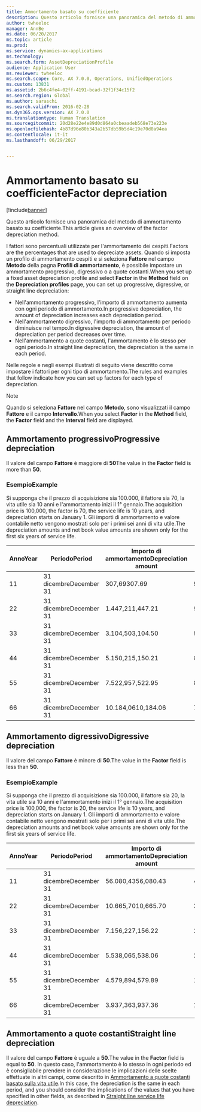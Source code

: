 ```yaml
---
title: Ammortamento basato su coefficiente
description: Questo articolo fornisce una panoramica del metodo di ammortamento basato su coefficiente.
author: twheeloc
manager: AnnBe
ms.date: 06/20/2017
ms.topic: article
ms.prod: 
ms.service: dynamics-ax-applications
ms.technology: 
ms.search.form: AssetDepreciationProfile
audience: Application User
ms.reviewer: twheeloc
ms.search.scope: Core, AX 7.0.0, Operations, UnifiedOperations
ms.custom: 13831
ms.assetid: 2b6c4fe4-02ff-4191-bcad-32f1f34c15f2
ms.search.region: Global
ms.author: saraschi
ms.search.validFrom: 2016-02-28
ms.dyn365.ops.version: AX 7.0.0
ms.translationtype: Human Translation
ms.sourcegitcommit: 20d28e22e4e89d0d864a0cbeaadeb568e73e223e
ms.openlocfilehash: 4b87d96e80b343a2b57db59b5d4c19e70d0a94ea
ms.contentlocale: it-it
ms.lasthandoff: 06/29/2017


---
```


# <a name="factor-depreciation"></a><span data-ttu-id="9d2ff-103">Ammortamento basato su coefficiente</span><span class="sxs-lookup"><span data-stu-id="9d2ff-103">Factor depreciation</span></span>

[!include[banner](../includes/banner.md)]


<span data-ttu-id="9d2ff-104">Questo articolo fornisce una panoramica del metodo di ammortamento basato su coefficiente.</span><span class="sxs-lookup"><span data-stu-id="9d2ff-104">This article gives an overview of the factor depreciation method.</span></span>

<span data-ttu-id="9d2ff-105">I fattori sono percentuali utilizzate per l'ammortamento dei cespiti.</span><span class="sxs-lookup"><span data-stu-id="9d2ff-105">Factors are the percentages that are used to depreciate assets.</span></span> <span data-ttu-id="9d2ff-106">Quando si imposta un profilo di ammortamento cespiti e si seleziona **Fattore** nel campo **Metodo** della pagna **Profili di ammortamento**, è possibile impostare un ammortamento progressivo, digressivo o a quote costanti.</span><span class="sxs-lookup"><span data-stu-id="9d2ff-106">When you set up a fixed asset depreciation profile and select **Factor** in the **Method** field on the **Depreciation profiles** page, you can set up progressive, digressive, or straight line depreciation:</span></span>

-   <span data-ttu-id="9d2ff-107">Nell'ammortamento progressivo, l'importo di ammortamento aumenta con ogni periodo di ammortamento.</span><span class="sxs-lookup"><span data-stu-id="9d2ff-107">In progressive depreciation, the amount of depreciation increases each depreciation period.</span></span>
-   <span data-ttu-id="9d2ff-108">Nell'ammortamento digressivo, l'importo di ammortamento per periodo diminuisce nel tempo.</span><span class="sxs-lookup"><span data-stu-id="9d2ff-108">In digressive depreciation, the amount of depreciation per period decreases over time.</span></span>
-   <span data-ttu-id="9d2ff-109">Nell'ammortamento a quote costanti, l'ammortamento è lo stesso per ogni periodo.</span><span class="sxs-lookup"><span data-stu-id="9d2ff-109">In straight line depreciation, the depreciation is the same in each period.</span></span>

<span data-ttu-id="9d2ff-110">Nelle regole e negli esempi illustrati di seguito viene descritto come impostare i fattori per ogni tipo di ammortamento.</span><span class="sxs-lookup"><span data-stu-id="9d2ff-110">The rules and examples that follow indicate how you can set up factors for each type of depreciation.</span></span> 

> [!NOTE] 
> <span data-ttu-id="9d2ff-111">Quando si seleziona **Fattore** nel campo **Metodo**, sono visualizzati il campo **Fattore** e il campo **Intervallo**.</span><span class="sxs-lookup"><span data-stu-id="9d2ff-111">When you select **Factor** in the **Method** field, the **Factor** field and the **Interval** field are displayed.</span></span>

## <a name="progressive-depreciation"></a><span data-ttu-id="9d2ff-112">Ammortamento progressivo</span><span class="sxs-lookup"><span data-stu-id="9d2ff-112">Progressive depreciation</span></span>
<span data-ttu-id="9d2ff-113">Il valore del campo **Fattore** è maggiore di **50**</span><span class="sxs-lookup"><span data-stu-id="9d2ff-113">The value in the **Factor** field is more than **50**.</span></span>

### <a name="example"></a><span data-ttu-id="9d2ff-114">Esempio</span><span class="sxs-lookup"><span data-stu-id="9d2ff-114">Example</span></span>

<span data-ttu-id="9d2ff-115">Si supponga che il prezzo di acquisizione sia 100.000, il fattore sia 70, la vita utile sia 10 anni e l'ammortamento inizi il 1° gennaio.</span><span class="sxs-lookup"><span data-stu-id="9d2ff-115">The acquisition price is 100,000, the factor is 70, the service life is 10 years, and depreciation starts on January 1.</span></span> <span data-ttu-id="9d2ff-116">Gli importi di ammortamento e valore contabile netto vengono mostrati solo per i primi sei anni di vita utile.</span><span class="sxs-lookup"><span data-stu-id="9d2ff-116">The depreciation amounts and net book value amounts are shown only for the first six years of service life.</span></span>

| <span data-ttu-id="9d2ff-117">Anno</span><span class="sxs-lookup"><span data-stu-id="9d2ff-117">Year</span></span> | <span data-ttu-id="9d2ff-118">Periodo</span><span class="sxs-lookup"><span data-stu-id="9d2ff-118">Period</span></span>      | <span data-ttu-id="9d2ff-119">Importo di ammortamento</span><span class="sxs-lookup"><span data-stu-id="9d2ff-119">Depreciation amount</span></span> | <span data-ttu-id="9d2ff-120">Importo valore contabile netto</span><span class="sxs-lookup"><span data-stu-id="9d2ff-120">Net book value amount</span></span> |
|------|-------------|---------------------|-----------------------|
| <span data-ttu-id="9d2ff-121">1</span><span class="sxs-lookup"><span data-stu-id="9d2ff-121">1</span></span>    | <span data-ttu-id="9d2ff-122">31 dicembre</span><span class="sxs-lookup"><span data-stu-id="9d2ff-122">December 31</span></span> | <span data-ttu-id="9d2ff-123">307,69</span><span class="sxs-lookup"><span data-stu-id="9d2ff-123">307.69</span></span>              | <span data-ttu-id="9d2ff-124">99.692,31</span><span class="sxs-lookup"><span data-stu-id="9d2ff-124">99,692.31</span></span>             |
| <span data-ttu-id="9d2ff-125">2</span><span class="sxs-lookup"><span data-stu-id="9d2ff-125">2</span></span>    | <span data-ttu-id="9d2ff-126">31 dicembre</span><span class="sxs-lookup"><span data-stu-id="9d2ff-126">December 31</span></span> | <span data-ttu-id="9d2ff-127">1.447,21</span><span class="sxs-lookup"><span data-stu-id="9d2ff-127">1,447.21</span></span>            | <span data-ttu-id="9d2ff-128">98.245,10</span><span class="sxs-lookup"><span data-stu-id="9d2ff-128">98,245.10</span></span>             |
| <span data-ttu-id="9d2ff-129">3</span><span class="sxs-lookup"><span data-stu-id="9d2ff-129">3</span></span>    | <span data-ttu-id="9d2ff-130">31 dicembre</span><span class="sxs-lookup"><span data-stu-id="9d2ff-130">December 31</span></span> | <span data-ttu-id="9d2ff-131">3.104,50</span><span class="sxs-lookup"><span data-stu-id="9d2ff-131">3,104.50</span></span>            | <span data-ttu-id="9d2ff-132">95.140,60</span><span class="sxs-lookup"><span data-stu-id="9d2ff-132">95,140.60</span></span>             |
| <span data-ttu-id="9d2ff-133">4</span><span class="sxs-lookup"><span data-stu-id="9d2ff-133">4</span></span>    | <span data-ttu-id="9d2ff-134">31 dicembre</span><span class="sxs-lookup"><span data-stu-id="9d2ff-134">December 31</span></span> | <span data-ttu-id="9d2ff-135">5.150,21</span><span class="sxs-lookup"><span data-stu-id="9d2ff-135">5,150.21</span></span>            | <span data-ttu-id="9d2ff-136">89.990,39</span><span class="sxs-lookup"><span data-stu-id="9d2ff-136">89,990.39</span></span>             |
| <span data-ttu-id="9d2ff-137">5</span><span class="sxs-lookup"><span data-stu-id="9d2ff-137">5</span></span>    | <span data-ttu-id="9d2ff-138">31 dicembre</span><span class="sxs-lookup"><span data-stu-id="9d2ff-138">December 31</span></span> | <span data-ttu-id="9d2ff-139">7.522,95</span><span class="sxs-lookup"><span data-stu-id="9d2ff-139">7,522.95</span></span>            | <span data-ttu-id="9d2ff-140">82.467,44</span><span class="sxs-lookup"><span data-stu-id="9d2ff-140">82,467.44</span></span>             |
| <span data-ttu-id="9d2ff-141">6</span><span class="sxs-lookup"><span data-stu-id="9d2ff-141">6</span></span>    | <span data-ttu-id="9d2ff-142">31 dicembre</span><span class="sxs-lookup"><span data-stu-id="9d2ff-142">December 31</span></span> | <span data-ttu-id="9d2ff-143">10.184,06</span><span class="sxs-lookup"><span data-stu-id="9d2ff-143">10,184.06</span></span>           | <span data-ttu-id="9d2ff-144">72.283,38</span><span class="sxs-lookup"><span data-stu-id="9d2ff-144">72,283.38</span></span>             |

## <a name="digressive-depreciation"></a><span data-ttu-id="9d2ff-145">Ammortamento digressivo</span><span class="sxs-lookup"><span data-stu-id="9d2ff-145">Digressive depreciation</span></span>
<span data-ttu-id="9d2ff-146">Il valore del campo **Fattore** è minore di **50**.</span><span class="sxs-lookup"><span data-stu-id="9d2ff-146">The value in the **Factor** field is less than **50**.</span></span>

### <a name="example"></a><span data-ttu-id="9d2ff-147">Esempio</span><span class="sxs-lookup"><span data-stu-id="9d2ff-147">Example</span></span>

<span data-ttu-id="9d2ff-148">Si supponga che il prezzo di acquisizione sia 100.000, il fattore sia 20, la vita utile sia 10 anni e l'ammortamento inizi il 1° gennaio.</span><span class="sxs-lookup"><span data-stu-id="9d2ff-148">The acquisition price is 100,000, the factor is 20, the service life is 10 years, and depreciation starts on January 1.</span></span> <span data-ttu-id="9d2ff-149">Gli importi di ammortamento e valore contabile netto vengono mostrati solo per i primi sei anni di vita utile.</span><span class="sxs-lookup"><span data-stu-id="9d2ff-149">The depreciation amounts and net book value amounts are shown only for the first six years of service life.</span></span>

| <span data-ttu-id="9d2ff-150">Anno</span><span class="sxs-lookup"><span data-stu-id="9d2ff-150">Year</span></span> | <span data-ttu-id="9d2ff-151">Periodo</span><span class="sxs-lookup"><span data-stu-id="9d2ff-151">Period</span></span>      | <span data-ttu-id="9d2ff-152">Importo di ammortamento</span><span class="sxs-lookup"><span data-stu-id="9d2ff-152">Depreciation amount</span></span> | <span data-ttu-id="9d2ff-153">Importo valore contabile netto</span><span class="sxs-lookup"><span data-stu-id="9d2ff-153">Net book value amount</span></span> |
|------|-------------|---------------------|-----------------------|
| <span data-ttu-id="9d2ff-154">1</span><span class="sxs-lookup"><span data-stu-id="9d2ff-154">1</span></span>    | <span data-ttu-id="9d2ff-155">31 dicembre</span><span class="sxs-lookup"><span data-stu-id="9d2ff-155">December 31</span></span> | <span data-ttu-id="9d2ff-156">56.080,43</span><span class="sxs-lookup"><span data-stu-id="9d2ff-156">56,080.43</span></span>           | <span data-ttu-id="9d2ff-157">43.919,57</span><span class="sxs-lookup"><span data-stu-id="9d2ff-157">43,919.57</span></span>             |
| <span data-ttu-id="9d2ff-158">2</span><span class="sxs-lookup"><span data-stu-id="9d2ff-158">2</span></span>    | <span data-ttu-id="9d2ff-159">31 dicembre</span><span class="sxs-lookup"><span data-stu-id="9d2ff-159">December 31</span></span> | <span data-ttu-id="9d2ff-160">10.665,70</span><span class="sxs-lookup"><span data-stu-id="9d2ff-160">10,665.70</span></span>           | <span data-ttu-id="9d2ff-161">33.253,87</span><span class="sxs-lookup"><span data-stu-id="9d2ff-161">33,253.87</span></span>             |
| <span data-ttu-id="9d2ff-162">3</span><span class="sxs-lookup"><span data-stu-id="9d2ff-162">3</span></span>    | <span data-ttu-id="9d2ff-163">31 dicembre</span><span class="sxs-lookup"><span data-stu-id="9d2ff-163">December 31</span></span> | <span data-ttu-id="9d2ff-164">7.156,22</span><span class="sxs-lookup"><span data-stu-id="9d2ff-164">7,156.22</span></span>            | <span data-ttu-id="9d2ff-165">26.097,65</span><span class="sxs-lookup"><span data-stu-id="9d2ff-165">26,097.65</span></span>             |
| <span data-ttu-id="9d2ff-166">4</span><span class="sxs-lookup"><span data-stu-id="9d2ff-166">4</span></span>    | <span data-ttu-id="9d2ff-167">31 dicembre</span><span class="sxs-lookup"><span data-stu-id="9d2ff-167">December 31</span></span> | <span data-ttu-id="9d2ff-168">5.538,06</span><span class="sxs-lookup"><span data-stu-id="9d2ff-168">5,538.06</span></span>            | <span data-ttu-id="9d2ff-169">20.559,59</span><span class="sxs-lookup"><span data-stu-id="9d2ff-169">20,559.59</span></span>             |
| <span data-ttu-id="9d2ff-170">5</span><span class="sxs-lookup"><span data-stu-id="9d2ff-170">5</span></span>    | <span data-ttu-id="9d2ff-171">31 dicembre</span><span class="sxs-lookup"><span data-stu-id="9d2ff-171">December 31</span></span> | <span data-ttu-id="9d2ff-172">4.579,89</span><span class="sxs-lookup"><span data-stu-id="9d2ff-172">4,579.89</span></span>            | <span data-ttu-id="9d2ff-173">15.979,70</span><span class="sxs-lookup"><span data-stu-id="9d2ff-173">15,979.70</span></span>             |
| <span data-ttu-id="9d2ff-174">6</span><span class="sxs-lookup"><span data-stu-id="9d2ff-174">6</span></span>    | <span data-ttu-id="9d2ff-175">31 dicembre</span><span class="sxs-lookup"><span data-stu-id="9d2ff-175">December 31</span></span> | <span data-ttu-id="9d2ff-176">3.937,36</span><span class="sxs-lookup"><span data-stu-id="9d2ff-176">3,937.36</span></span>            | <span data-ttu-id="9d2ff-177">12.042,34</span><span class="sxs-lookup"><span data-stu-id="9d2ff-177">12,042.34</span></span>             |

## <a name="straight-line-depreciation"></a><span data-ttu-id="9d2ff-178">Ammortamento a quote costanti</span><span class="sxs-lookup"><span data-stu-id="9d2ff-178">Straight line depreciation</span></span>
<span data-ttu-id="9d2ff-179">Il valore del campo **Fattore** è uguale a **50**.</span><span class="sxs-lookup"><span data-stu-id="9d2ff-179">The value in the **Factor** field is equal to **50**.</span></span> <span data-ttu-id="9d2ff-180">In questo caso, l'ammortamento è lo stesso in ogni periodo ed è consigliabile prendere in considerazione le implicazioni delle scelte effettuate in altri campi, come descritto in [Ammortamento a quote costanti basato sulla vita utile](straight-line-service-life-depreciation.md).</span><span class="sxs-lookup"><span data-stu-id="9d2ff-180">In this case, the depreciation is the same in each period, and you should consider the implications of the values that you have specified in other fields, as described in [Straight line service life depreciation](straight-line-service-life-depreciation.md).</span></span>




